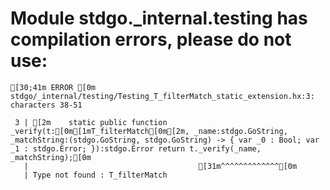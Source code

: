 # Module stdgo._internal.testing has compilation errors, please do not use:
```
[30;41m ERROR [0m stdgo/_internal/testing/Testing_T_filterMatch_static_extension.hx:3: characters 38-51

 3 | [2m    static public function _verify(t:[0m[1mT_filterMatch[0m[2m, _name:stdgo.GoString, _matchString:(stdgo.GoString, stdgo.GoString) -> { var _0 : Bool; var _1 : stdgo.Error; }):stdgo.Error return t._verify(_name, _matchString);[0m
   |                                      [31m^^^^^^^^^^^^^[0m
   | Type not found : T_filterMatch


```


